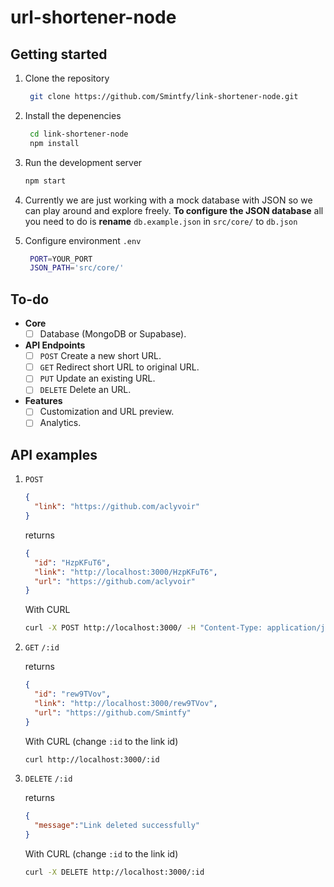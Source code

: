 # url-shortener-node

## Getting started

1. Clone the repository
   
   ```bash
    git clone https://github.com/Smintfy/link-shortener-node.git
   ```
3. Install the depenencies
   
   ```bash
    cd link-shortener-node
    npm install
   ```
4. Run the development server
   
    ```bash
    npm start
   ```
5. Currently we are just working with a mock database with JSON so we can play around and explore freely. **To configure the JSON database** all you need to do is **rename** `db.example.json` in `src/core/` to `db.json`

6. Configure environment `.env`
   
   ```bash
    PORT=YOUR_PORT
    JSON_PATH='src/core/'
   ```

## To-do
- **Core**
  - [ ] Database (MongoDB or Supabase).

- **API Endpoints**
  - [ ] `POST` Create a new short URL.
  - [ ] `GET` Redirect short URL to original URL.
  - [ ] `PUT` Update an existing URL.
  - [ ] `DELETE` Delete an URL.

- **Features**
  - [ ] Customization and URL preview.
  - [ ] Analytics.

## API examples
1. `POST`
   
   ```json
   {
     "link": "https://github.com/aclyvoir"
   }
   ```
   returns

   ```json
   {
     "id": "HzpKFuT6",
     "link": "http://localhost:3000/HzpKFuT6",
     "url": "https://github.com/aclyvoir"
   }
   ```

   With CURL
   
   ```bash
   curl -X POST http://localhost:3000/ -H "Content-Type: application/json" -d '{"link": "https://github.com/aclyvoir"}'
   ```

2. `GET`
   `/:id`

   returns

   ```json
   {
     "id": "rew9TVov",
     "link": "http://localhost:3000/rew9TVov",
     "url": "https://github.com/Smintfy"
   }
   ```

   With CURL (change `:id` to the link id)
   
   ```bash
   curl http://localhost:3000/:id
   ```

3. `DELETE`
   `/:id`

   returns

   ```json
   {
     "message":"Link deleted successfully"
   }
   ```

   With CURL (change `:id` to the link id)
   
   ```bash
   curl -X DELETE http://localhost:3000/:id
   ```

